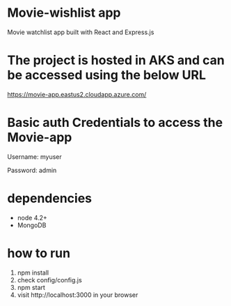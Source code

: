 # Movie-wishlist app
Movie watchlist app built with React and Express.js

# The project is hosted in AKS and can be accessed using the below URL

https://movie-app.eastus2.cloudapp.azure.com/

# Basic auth Credentials to access the Movie-app

Username: myuser

Password: admin


# dependencies
- node 4.2+
- MongoDB

# how to run
1. npm install
2. check config/config.js
3. npm start
4. visit http://localhost:3000 in your browser

